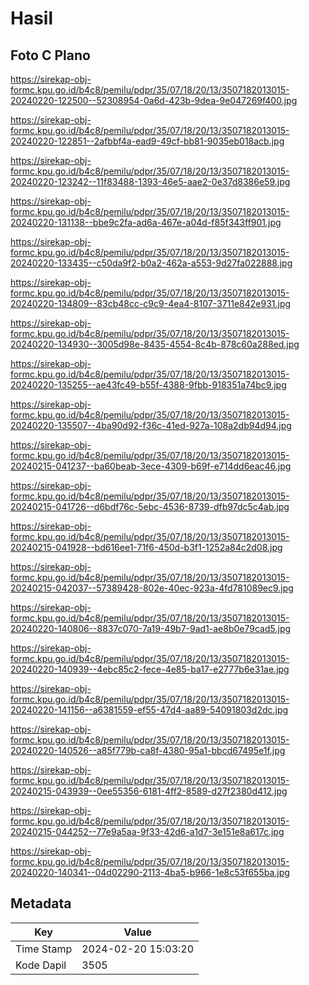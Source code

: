# Hasil

## Foto C Plano

https://sirekap-obj-formc.kpu.go.id/b4c8/pemilu/pdpr/35/07/18/20/13/3507182013015-20240220-122500--52308954-0a6d-423b-9dea-9e047269f400.jpg

https://sirekap-obj-formc.kpu.go.id/b4c8/pemilu/pdpr/35/07/18/20/13/3507182013015-20240220-122851--2afbbf4a-ead9-49cf-bb81-9035eb018acb.jpg

https://sirekap-obj-formc.kpu.go.id/b4c8/pemilu/pdpr/35/07/18/20/13/3507182013015-20240220-123242--11f83488-1393-46e5-aae2-0e37d8386e59.jpg

https://sirekap-obj-formc.kpu.go.id/b4c8/pemilu/pdpr/35/07/18/20/13/3507182013015-20240220-131138--bbe9c2fa-ad6a-467e-a04d-f85f343ff901.jpg

https://sirekap-obj-formc.kpu.go.id/b4c8/pemilu/pdpr/35/07/18/20/13/3507182013015-20240220-133435--c50da9f2-b0a2-462a-a553-9d27fa022888.jpg

https://sirekap-obj-formc.kpu.go.id/b4c8/pemilu/pdpr/35/07/18/20/13/3507182013015-20240220-134809--83cb48cc-c9c9-4ea4-8107-3711e842e931.jpg

https://sirekap-obj-formc.kpu.go.id/b4c8/pemilu/pdpr/35/07/18/20/13/3507182013015-20240220-134930--3005d98e-8435-4554-8c4b-878c60a288ed.jpg

https://sirekap-obj-formc.kpu.go.id/b4c8/pemilu/pdpr/35/07/18/20/13/3507182013015-20240220-135255--ae43fc49-b55f-4388-9fbb-918351a74bc9.jpg

https://sirekap-obj-formc.kpu.go.id/b4c8/pemilu/pdpr/35/07/18/20/13/3507182013015-20240220-135507--4ba90d92-f36c-41ed-927a-108a2db94d94.jpg

https://sirekap-obj-formc.kpu.go.id/b4c8/pemilu/pdpr/35/07/18/20/13/3507182013015-20240215-041237--ba60beab-3ece-4309-b69f-e714dd6eac46.jpg

https://sirekap-obj-formc.kpu.go.id/b4c8/pemilu/pdpr/35/07/18/20/13/3507182013015-20240215-041726--d6bdf76c-5ebc-4536-8739-dfb97dc5c4ab.jpg

https://sirekap-obj-formc.kpu.go.id/b4c8/pemilu/pdpr/35/07/18/20/13/3507182013015-20240215-041928--bd616ee1-71f6-450d-b3f1-1252a84c2d08.jpg

https://sirekap-obj-formc.kpu.go.id/b4c8/pemilu/pdpr/35/07/18/20/13/3507182013015-20240215-042037--57389428-802e-40ec-923a-4fd781089ec9.jpg

https://sirekap-obj-formc.kpu.go.id/b4c8/pemilu/pdpr/35/07/18/20/13/3507182013015-20240220-140806--8837c070-7a19-49b7-9ad1-ae8b0e79cad5.jpg

https://sirekap-obj-formc.kpu.go.id/b4c8/pemilu/pdpr/35/07/18/20/13/3507182013015-20240220-140939--4ebc85c2-fece-4e85-ba17-e2777b6e31ae.jpg

https://sirekap-obj-formc.kpu.go.id/b4c8/pemilu/pdpr/35/07/18/20/13/3507182013015-20240220-141156--a6381559-ef55-47d4-aa89-54091803d2dc.jpg

https://sirekap-obj-formc.kpu.go.id/b4c8/pemilu/pdpr/35/07/18/20/13/3507182013015-20240220-140526--a85f779b-ca8f-4380-95a1-bbcd67495e1f.jpg

https://sirekap-obj-formc.kpu.go.id/b4c8/pemilu/pdpr/35/07/18/20/13/3507182013015-20240215-043939--0ee55356-6181-4ff2-8589-d27f2380d412.jpg

https://sirekap-obj-formc.kpu.go.id/b4c8/pemilu/pdpr/35/07/18/20/13/3507182013015-20240215-044252--77e9a5aa-9f33-42d6-a1d7-3e151e8a617c.jpg

https://sirekap-obj-formc.kpu.go.id/b4c8/pemilu/pdpr/35/07/18/20/13/3507182013015-20240220-140341--04d02290-2113-4ba5-b966-1e8c53f655ba.jpg


## Metadata

| Key        | Value               |
| ---------- | ------------------- |
| Time Stamp | 2024-02-20 15:03:20 |
| Kode Dapil | 3505                |



